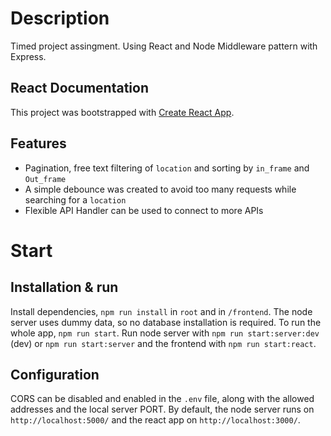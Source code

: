 # Description

Timed project assingment. Using React and Node Middleware pattern with Express.

## React Documentation

This project was bootstrapped with [Create React App](https://github.com/facebook/create-react-app).

## Features

- Pagination, free text filtering of `location` and sorting by `in_frame` and `Out_frame`
- A simple debounce was created to avoid too many requests while searching for a `location`
- Flexible API Handler can be used to connect to more APIs

# Start

## Installation & run

Install dependencies, `npm run install` in `root` and in `/frontend`. The node server uses dummy data, so no database installation is required. To run the whole app, `npm run start`. Run node server with `npm run start:server:dev` (dev) or `npm run start:server` and the frontend with `npm run start:react`.

## Configuration

CORS can be disabled and enabled in the `.env` file, along with the allowed addresses and the local server PORT. By default, the node server runs on `http://localhost:5000/` and the react app on `http://localhost:3000/`.
